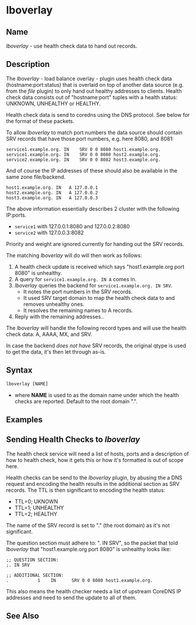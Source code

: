 # lboverlay

## Name

*lboverlay* - use health check data to hand out records.

## Description

The *lboverlay* - load balance overlay - plugin uses health check data (hostname:port:status) that
is overlaid on top of another data source (e.g. from the *file* plugin) to only hand out healthy
addresses to clients. Health check data consists out of "hostname:port" tuples with a health status:
UNKNOWN, UNHEALTHY or HEALTHY.

Health check data is send to coredns using the DNS protocol. See below for the format of these
packets.

To allow *lboverlay* to match port numbers the data source should contain SRV records that
have those port numbers, e.g. here 8080, and 8081:

    service1.example.org. IN	SRV	0 0 8080 host1.example.org.
    service1.example.org. IN	SRV	0 0 8080 host2.example.org.
    service2.example.org. IN	SRV	0 0 8082 host3.example.org.

And of course the IP addresses of these should also be available in the same zone file/backend.

    host1.example.org. IN	A 127.0.0.1
    host2.example.org. IN	A 127.0.0.2
    host3.example.org. IN	A 127.0.0.3

The above information essentially describes 2 cluster with the following IP:ports.

* `service1` with 127.0.0.1:8080 and 127.0.0.2:8080
* `service2` with 127.0.0.3:8082

Priority and weight are ignored currently for handing out the SRV records.

The matching *lboverlay* will do will then work as follows:

1. A health check update is received which says "host1.example.org port 8080" is unhealthy.
2. A query for `service1.example.org. IN A` comes in.
3. *lboverlay* queries the backend for `service1.example.org. IN SRV`.
   * It notes the port numbers in the SRV records.
   * It used SRV target domain to map the health check data to and removes unhealthy ones.
   * It resolves the remaining names to A records.
4. Reply with the remaining addresses..

The *lboverlay* will handle the following record types and will use the health check data: A, AAAA,
MX, and SRV.

In case the backend _does not have_ SRV records, the original qtype is used to get the data, it's
then let through as-is.

## Syntax

~~~ txt
lboverlay [NAME]
~~~

* where **NAME** is used to as the domain name under which the health checks are reported. Default
  to the root domain ".".

## Examples

## Sending Health Checks to *lboverlay*

The health check service will need a list of hosts, ports and a description of how to health check,
how it gets this or how it's formatted is out of scope here.

Health checks can be send to the *lboverlay* plugin, by abusing the a DNS request and encoding the
health results in the additional section as SRV records. The TTL is then significant to encoding the
health status:

* TTL=0; UKNOWN
* TTL=1; UNHEALTHY
* TTL=2; HEALTHY

The name of the SRV record is set to "." (the root domain) as it's not significant.

The question section must adhere to: ". IN SRV", so the packet that told *lboverlay* that
"host1.example.org port 8080" is unhealthy looks like:

~~~ dns
;; QUESTION SECTION:
;. IN SRV

;; ADDITIONAL SECTION:
.           1    IN      SRV 0 0 8080 host1.example.org.
~~~

This also means the health checker needs a list of upstream CoreDNS IP addresses and need to send
the update to all of them.

## See Also
